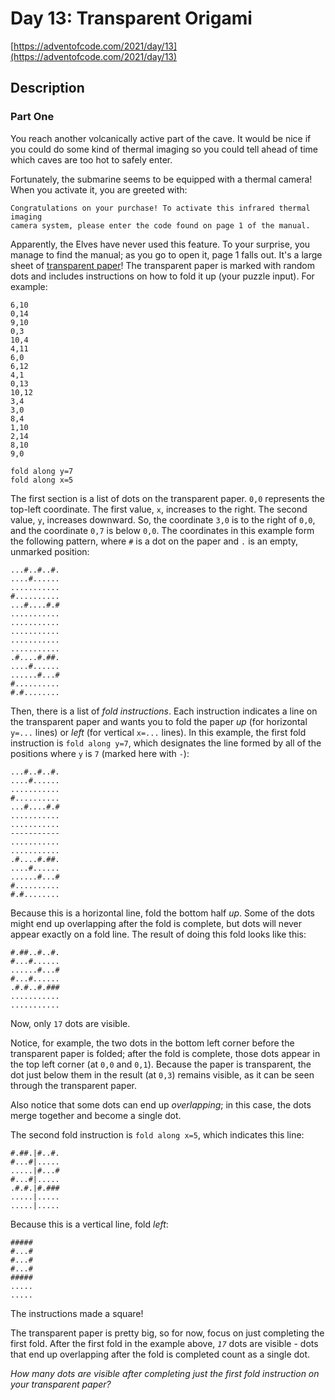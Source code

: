 # Day 13: Transparent Origami

[https://adventofcode.com/2021/day/13](https://adventofcode.com/2021/day/13)

## Description

### Part One

You reach another volcanically active part of the cave. It would be nice if you could do some kind of thermal imaging so you could tell ahead of time which caves are too hot to safely enter.

Fortunately, the submarine seems to be equipped with a thermal camera! When you activate it, you are greeted with:

    Congratulations on your purchase! To activate this infrared thermal imaging
    camera system, please enter the code found on page 1 of the manual.
    

Apparently, the Elves have never used this feature. To your surprise, you manage to find the manual; as you go to open it, page 1 falls out. It's a large sheet of [transparent paper](https://en.wikipedia.org/wiki/Transparency_(projection))! The transparent paper is marked with random dots and includes instructions on how to fold it up (your puzzle input). For example:

    6,10
    0,14
    9,10
    0,3
    10,4
    4,11
    6,0
    6,12
    4,1
    0,13
    10,12
    3,4
    3,0
    8,4
    1,10
    2,14
    8,10
    9,0
    
    fold along y=7
    fold along x=5
    

The first section is a list of dots on the transparent paper. `0,0` represents the top-left coordinate. The first value, `x`, increases to the right. The second value, `y`, increases downward. So, the coordinate `3,0` is to the right of `0,0`, and the coordinate `0,7` is below `0,0`. The coordinates in this example form the following pattern, where `#` is a dot on the paper and `.` is an empty, unmarked position:

    ...#..#..#.
    ....#......
    ...........
    #..........
    ...#....#.#
    ...........
    ...........
    ...........
    ...........
    ...........
    .#....#.##.
    ....#......
    ......#...#
    #..........
    #.#........
    

Then, there is a list of _fold instructions_. Each instruction indicates a line on the transparent paper and wants you to fold the paper _up_ (for horizontal `y=...` lines) or _left_ (for vertical `x=...` lines). In this example, the first fold instruction is `fold along y=7`, which designates the line formed by all of the positions where `y` is `7` (marked here with `-`):

    ...#..#..#.
    ....#......
    ...........
    #..........
    ...#....#.#
    ...........
    ...........
    -----------
    ...........
    ...........
    .#....#.##.
    ....#......
    ......#...#
    #..........
    #.#........
    

Because this is a horizontal line, fold the bottom half _up_. Some of the dots might end up overlapping after the fold is complete, but dots will never appear exactly on a fold line. The result of doing this fold looks like this:

    #.##..#..#.
    #...#......
    ......#...#
    #...#......
    .#.#..#.###
    ...........
    ...........
    

Now, only `17` dots are visible.

Notice, for example, the two dots in the bottom left corner before the transparent paper is folded; after the fold is complete, those dots appear in the top left corner (at `0,0` and `0,1`). Because the paper is transparent, the dot just below them in the result (at `0,3`) remains visible, as it can be seen through the transparent paper.

Also notice that some dots can end up _overlapping_; in this case, the dots merge together and become a single dot.

The second fold instruction is `fold along x=5`, which indicates this line:

    #.##.|#..#.
    #...#|.....
    .....|#...#
    #...#|.....
    .#.#.|#.###
    .....|.....
    .....|.....
    

Because this is a vertical line, fold _left_:

    #####
    #...#
    #...#
    #...#
    #####
    .....
    .....
    

The instructions made a square!

The transparent paper is pretty big, so for now, focus on just completing the first fold. After the first fold in the example above, _`17`_ dots are visible - dots that end up overlapping after the fold is completed count as a single dot.

_How many dots are visible after completing just the first fold instruction on your transparent paper?_
